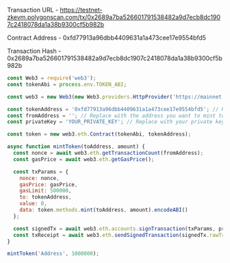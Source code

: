 Transaction URL - https://testnet-zkevm.polygonscan.com/tx/0x2689a7ba526601791538482a9d7ecb8dc1907c2418078da1a38b9300cf5b982b

Contract Address - 0xfd77913a96dbb4409631a1a473cee17e9554bfd5

Transaction Hash - 0x2689a7ba526601791538482a9d7ecb8dc1907c2418078da1a38b9300cf5b982b

```js
const Web3 = require('web3');
const tokenAbi = process.env.TOKEN_ABI;

const web3 = new Web3(new Web3.providers.HttpProvider('https://mainnet.infura.io/v3/your_infura_project_id'));

const tokenAddress = '0xfd77913a96dbb4409631a1a473cee17e9554bfd5'; // Replace with the address of your token
const fromAddress = ''; // Replace with the address you want to mint tokens from
const privateKey = 'YOUR_PRIVATE_KEY'; // Replace with your private key

const token = new web3.eth.Contract(tokenAbi, tokenAddress);

async function mintToken(toAddress, amount) {
  const nonce = await web3.eth.getTransactionCount(fromAddress);
  const gasPrice = await web3.eth.getGasPrice();

  const txParams = {
    nonce: nonce,
    gasPrice: gasPrice,
    gasLimit: 500000,
    to: tokenAddress,
    value: 0,
    data: token.methods.mint(toAddress, amount).encodeABI()
  };

  const signedTx = await web3.eth.accounts.signTransaction(txParams, privateKey);
  const txReceipt = await web3.eth.sendSignedTransaction(signedTx.rawTransaction);
}

mintToken('Address', 1000000);

```
